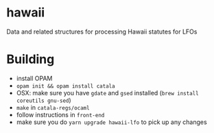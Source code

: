# hawaii

Data and related structures for processing Hawaii statutes for LFOs

# Building

- install OPAM
- `opam init && opam install catala`
- OSX: make sure you have `gdate` and `gsed` installed (`brew install coreutils
  gnu-sed`)
- `make` in `catala-regs/ocaml`
- follow instructions in `front-end`
- make sure you do `yarn upgrade hawaii-lfo` to pick up any changes
